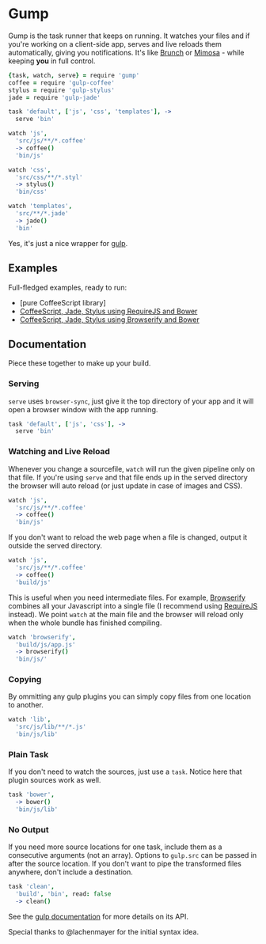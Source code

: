 # Gump

Gump is the task runner that keeps on running. It watches your files and if you're working on a client-side app, serves and live reloads them automatically, giving you notifications. It's like [Brunch](http://http://brunch.io/) or [Mimosa](http://http://mimosa.io/) - while keeping **you** in full control.

```coffee
{task, watch, serve} = require 'gump'
coffee = require 'gulp-coffee'
stylus = require 'gulp-stylus'
jade = require 'gulp-jade'

task 'default', ['js', 'css', 'templates'], ->
  serve 'bin'

watch 'js',
  'src/js/**/*.coffee'
  -> coffee()
  'bin/js'

watch 'css',
  'src/css/**/*.styl'
  -> stylus()
  'bin/css'

watch 'templates',
  'src/**/*.jade'
  -> jade()
  'bin'
```

Yes, it's just a nice wrapper for [gulp](http://gulpjs.com/).

## Examples

Full-fledged examples, ready to run:

- [pure CoffeeScript library]
- [CoffeeScript, Jade, Stylus using RequireJS and Bower](https://github.com/xixixao/gump-example-requirejs)
- [CoffeeScript, Jade, Stylus using Browserify and Bower](https://github.com/xixixao/gump-example-browserify)


## Documentation

Piece these together to make up your build.

### Serving

`serve` uses `browser-sync`, just give it the top directory of your app and it will open a browser window with the app running.

```coffee
task 'default', ['js', 'css'], ->
  serve 'bin'
```

### Watching and Live Reload

Whenever you change a sourcefile, `watch` will run the given pipeline only on that file. If you're using `serve` and that file ends up in the served directory the browser will auto reload (or just update in case of images and CSS).
```coffee
watch 'js',
  'src/js/**/*.coffee'
  -> coffee()
  'bin/js'
```

If you don't want to reload the web page when a file is changed, output it outside the served directory.

```coffee
watch 'js',
  'src/js/**/*.coffee'
  -> coffee()
  'build/js'
```

This is useful when you need intermediate files. For example, [Browserify](http://browserify.org/) combines all your Javascript into a single file (I recommend using [RequireJS](http://requirejs.org/) instead). We point `watch` at the main file and the browser will reload only when the whole bundle has finished compiling.

```coffee
watch 'browserify',
  'build/js/app.js'
  -> browserify()
  'bin/js/'
```

### Copying

By ommitting any gulp plugins you can simply copy files from one location to another.

```coffee
watch 'lib',
  'src/js/lib/**/*.js'
  'bin/js/lib'
```

### Plain Task

If you don't need to watch the sources, just use a `task`. Notice here that plugin sources work as well.

```coffee
task 'bower',
  -> bower()
  'bin/js/lib'
```

### No Output

If you need more source locations for one task, include them as a consecutive arguments (not an array). Options to `gulp.src` can be passed in after the source location. If you don't want to pipe the transformed files anywhere, don't include a destination.

```coffee
task 'clean',
  'build', 'bin', read: false
  -> clean()
```

See the [gulp documentation](https://github.com/gulpjs/gulp) for more details on its API.

Special thanks to @lachenmayer for the initial syntax idea.
